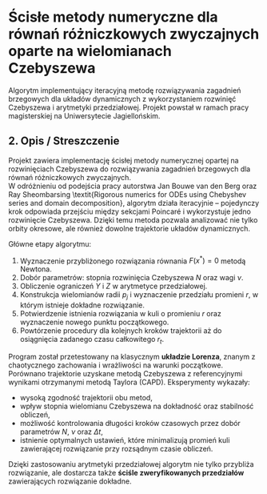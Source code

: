 # Ścisłe metody numeryczne dla równań różniczkowych zwyczajnych oparte na wielomianach Czebyszewa

Algorytm implementujący iteracyjną metodę rozwiązywania zagadnień brzegowych dla układów dynamicznych z wykorzystaniem rozwinięć Czebyszewa i arytmetyki przedziałowej. Projekt powstał w ramach pracy magisterskiej na Uniwersytecie Jagiellońskim.

## 2. Opis / Streszczenie

Projekt zawiera implementację ścisłej metody numerycznej opartej na rozwinięciach Czebyszewa do rozwiązywania zagadnień brzegowych dla równań różniczkowych zwyczajnych.  
W odróżnieniu od podejścia pracy autorstwa Jan Bouwe van den Berg oraz Ray Sheombarsing 
\textit{Rigorous numerics for ODEs using Chebyshev series and domain decomposition}, algorytm działa iteracyjnie – pojedynczy krok odpowiada przejściu między sekcjami Poincaré i wykorzystuje jedno rozwinięcie Czebyszewa. Dzięki temu metoda pozwala analizować nie tylko orbity okresowe, ale również dowolne trajektorie układów dynamicznych.

Główne etapy algorytmu:
1. Wyznaczenie przybliżonego rozwiązania równania $F(x^*) = 0$ metodą Newtona.
2. Dobór parametrów: stopnia rozwinięcia Czebyszewa $N$ oraz wagi $\nu$.
3. Obliczenie ograniczeń $Y$ i $Z$ w arytmetyce przedziałowej.
4. Konstrukcja wielomianów radii $p_j$ i wyznaczenie przedziału promieni $r$, w którym istnieje dokładne rozwiązanie.
5. Potwierdzenie istnienia rozwiązania w kuli o promieniu $r$ oraz wyznaczenie nowego punktu początkowego.
6. Powtórzenie procedury dla kolejnych kroków trajektorii aż do osiągnięcia zadanego czasu całkowitego $r_t$.

Program został przetestowany na klasycznym **układzie Lorenza**, znanym z chaotycznego zachowania i wrażliwości na warunki początkowe.  
Porównano trajektorie uzyskane metodą Czebyszewa z referencyjnymi wynikami otrzymanymi metodą Taylora (CAPD). Eksperymenty wykazały:
- wysoką zgodność trajektorii obu metod,
- wpływ stopnia wielomianu Czebyszewa na dokładność oraz stabilność obliczeń,
- możliwość kontrolowania długości kroków czasowych przez dobór parametrów $N$, $\nu$ oraz $\Delta t$,
- istnienie optymalnych ustawień, które minimalizują promień kuli zawierającej rozwiązanie przy rozsądnym czasie obliczeń.

Dzięki zastosowaniu arytmetyki przedziałowej algorytm nie tylko przybliża rozwiązanie, ale dostarcza także **ściśle zweryfikowanych przedziałów** zawierających rozwiązanie dokładne.
